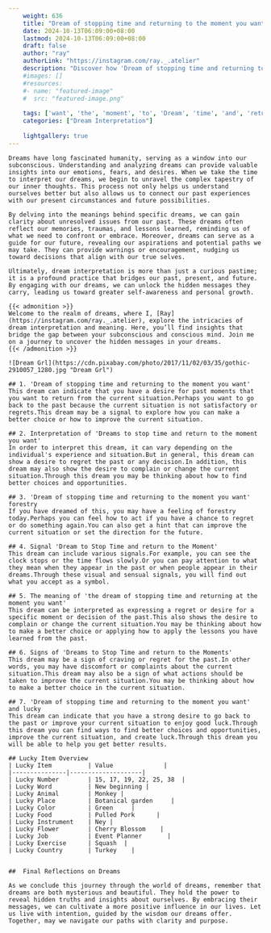 ```yaml
---
    weight: 636
    title: "Dream of stopping time and returning to the moment you want"  # Assuming 'title' column exists
    date: 2024-10-13T06:09:00+08:00
    lastmod: 2024-10-13T06:09:00+08:00
    draft: false
    author: "ray"
    authorLink: "https://instagram.com/ray._.atelier"
    description: "Discover how 'Dream of stopping time and returning to the moment you want' can interpret your future and uncover its significant meanings in your life."
    #images: []
    #resources:
    #- name: "featured-image"
    #  src: "featured-image.png"
    
    tags: ['want', 'the', 'moment', 'to', 'Dream', 'time', 'and', 'returning', 'of', 'you', 'stopping']
    categories: ["Dream Interpretation"]
    
    lightgallery: true
---
```

    
    Dreams have long fascinated humanity, serving as a window into our subconscious. Understanding and analyzing dreams can provide valuable insights into our emotions, fears, and desires. When we take the time to interpret our dreams, we begin to unravel the complex tapestry of our inner thoughts. This process not only helps us understand ourselves better but also allows us to connect our past experiences with our present circumstances and future possibilities.
    
    By delving into the meanings behind specific dreams, we can gain clarity about unresolved issues from our past. These dreams often reflect our memories, traumas, and lessons learned, reminding us of what we need to confront or embrace. Moreover, dreams can serve as a guide for our future, revealing our aspirations and potential paths we may take. They can provide warnings or encouragement, nudging us toward decisions that align with our true selves.
    
    Ultimately, dream interpretation is more than just a curious pastime; it is a profound practice that bridges our past, present, and future. By engaging with our dreams, we can unlock the hidden messages they carry, leading us toward greater self-awareness and personal growth.
    
    {{< admonition >}}
    Welcome to the realm of dreams, where I, [Ray](https://instagram.com/ray._.atelier), explore the intricacies of dream interpretation and meaning. Here, you’ll find insights that bridge the gap between your subconscious and conscious mind. Join me on a journey to uncover the hidden messages in your dreams.
    {{< /admonition >}}
    
    ![Dream Grl](https://cdn.pixabay.com/photo/2017/11/02/03/35/gothic-2910057_1280.jpg "Dream Grl")
    
    ## 1. 'Dream of stopping time and returning to the moment you want'
    This dream can indicate that you have a desire for past moments that you want to return from the current situation.Perhaps you want to go back to the past because the current situation is not satisfactory or regrets.This dream may be a signal to explore how you can make a better choice or how to improve the current situation.
    
    ## 2. Interpretation of 'Dreams to stop time and return to the moment you want'
    In order to interpret this dream, it can vary depending on the individual's experience and situation.But in general, this dream can show a desire to regret the past or any decision.In addition, this dream may also show the desire to complain or change the current situation.Through this dream you may be thinking about how to find better choices and opportunities.
    
    ## 3. 'Dream of stopping time and returning to the moment you want' forestry
    If you have dreamed of this, you may have a feeling of forestry today.Perhaps you can feel how to act if you have a chance to regret or do something again.You can also get a hint that can improve the current situation or set the direction for the future.
    
    ## 4. Signal 'Dream to Stop Time and return to the Moment'
    This dream can include various signals.For example, you can see the clock stops or the time flows slowly.Or you can pay attention to what they mean when they appear in the past or when people appear in their dreams.Through these visual and sensual signals, you will find out what you accept as a symbol.
    
    ## 5. The meaning of 'the dream of stopping time and returning at the moment you want'
    This dream can be interpreted as expressing a regret or desire for a specific moment or decision of the past.This also shows the desire to complain or change the current situation.You may be thinking about how to make a better choice or applying how to apply the lessons you have learned from the past.
    
    ## 6. Signs of 'Dreams to Stop Time and return to the Moments'
    This dream may be a sign of craving or regret for the past.In other words, you may have discomfort or complaints about the current situation.This dream may also be a sign of what actions should be taken to improve the current situation.You may be thinking about how to make a better choice in the current situation.
    
    ## 7. 'Dream of stopping time and returning to the moment you want' and lucky
    This dream can indicate that you have a strong desire to go back to the past or improve your current situation to enjoy good luck.Through this dream you can find ways to find better choices and opportunities, improve the current situation, and create luck.Through this dream you will be able to help you get better results.
    
    ## Lucky Item Overview
    | Lucky Item          | Value              |
    |---------------|--------------------|
    | Lucky Number        | 15, 17, 19, 22, 25, 38  |
    | Lucky Word          | New beginning |
    | Lucky Animal        | Monkey |
    | Lucky Place         | Botanical garden     |
    | Lucky Color         | Green     |
    | Lucky Food          | Pulled Pork      |
    | Lucky Instrument    | Ney |
    | Lucky Flower        | Cherry Blossom    |
    | Lucky Job           | Event Planner       |
    | Lucky Exercise      | Squash  |
    | Lucky Country       | Turkey    |
    
    
    ##  Final Reflections on Dreams
    
    As we conclude this journey through the world of dreams, remember that dreams are both mysterious and beautiful. They hold the power to reveal hidden truths and insights about ourselves. By embracing their messages, we can cultivate a more positive influence in our lives. Let us live with intention, guided by the wisdom our dreams offer. Together, may we navigate our paths with clarity and purpose.
    